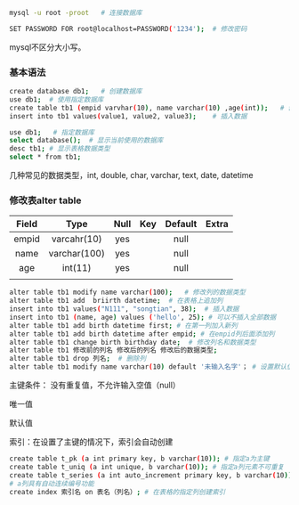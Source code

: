```bash
mysql -u root -proot   # 连接数据库
```

```bash
SET PASSWORD FOR root@localhost=PASSWORD('1234');  # 修改密码
```

mysql不区分大小写。

### 基本语法

```bash
create database db1;   # 创建数据库
use db1;  # 使用指定数据库
create table tb1 (empid varvhar(10), name varchar(10) ,age(int));   # 创建表格
insert into tb1 values(value1, value2, value3);    # 插入数据

```

```bash
use db1;   # 指定数据库
select database();  # 显示当前使用的数据库
desc tb1; # 显示表格数据类型
select * from tb1;
```

几种常见的数据类型，int, double, char, varchar, text, date, datetime 

### 修改表alter table



| Field |     Type     | Null | Key  | Default | Extra |
| :---: | :----------: | :--: | :--: | :-----: | :---: |
| empid | varcahr(10)  | yes  |      |  null   |       |
| name  | varchar(100) | yes  |      |  null   |       |
|  age  |   int(11)    | yes  |      |  null   |       |
|       |              |      |      |         |       |



```bash
alter table tb1 modify name varchar(100);   # 修改列的数据类型
alter table tb1 add  briirth datetime;  # 在表格上追加列
insert into tb1 values("N111", "songtian", 38);  # 插入数据
insert into tb1 (name, age) values ('hello', 25); # 可以不插入全部数据
alter table tb1 add birth datetime first; # 在第一列加入新列
alter table tb1 add birth datetime after empid; # 在empid列后面添加列
alter table tb1 change birth birthday date;  # 修改列名和数据类型
alter table tb1 修改前的列名 修改后的列名 修改后的数据类型;
alter table tb1 drop 列名;  # 删除列
alter table tb1 modify name varchar(10) default '未输入名字'； # 设置默认值
```



主键条件： 没有重复值，不允许输入空值（null）

唯一值

默认值

索引：在设置了主键的情况下，索引会自动创建

```bash
create table t_pk (a int primary key, b varchar(10)); # 指定a为主键
create table t_uniq (a int unique, b varchar(10)); # 指定a列元素不可重复
create table t_series (a int auto_increment primary key, b varchar(10));
# a列具有自动连续编号功能
create index 索引名 on 表名（列名）; # 在表格的指定列创建索引
```



